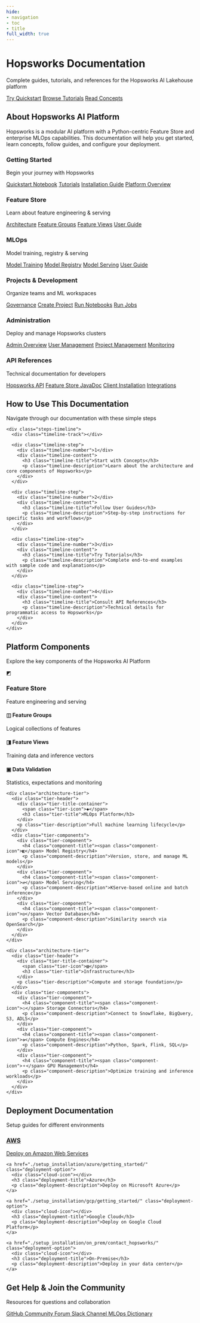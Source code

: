 ```yaml
---
hide:
- navigation
- toc
- title
full_width: true
---
```


<style>
  .md-typeset h1 {
      font-size: 2em;
  }
</style>

<!-- Documentation Header -->
<div class="hero-section">
  <div class="hero-content">
    <h1 class="hero-title">Hopsworks Documentation</h1>
    <p class="hero-subtitle">Complete guides, tutorials, and references for the Hopsworks AI Lakehouse platform</p>
    <div class="hero-buttons">
      <a href="https://colab.research.google.com/github/logicalclocks/hopsworks-tutorials/blob/master/quickstart.ipynb" class="hero-button primary">Try Quickstart</a>
      <a href="./tutorials/index/" class="hero-button secondary">Browse Tutorials</a>
      <a href="./concepts/fs/index/" class="hero-button secondary">Read Concepts</a>
    </div>
  </div>
</div>

<!-- Documentation Overview -->
<div class="platform-description">
  <h2 class="description-title">About Hopsworks AI Platform</h2>
  <p class="description-text">
    Hopsworks is a modular AI platform with a Python-centric Feature Store and enterprise MLOps capabilities. This documentation will help you get started, learn concepts, follow guides, and configure your deployment.
  </p>
</div>

<!-- Documentation Categories Grid -->
<div class="feature-grid">
  <div class="feature-card">
    <h3 class="feature-title">Getting Started</h3>
    <p class="feature-description">Begin your journey with Hopsworks</p>
    <div class="feature-links">
      <a href="https://colab.research.google.com/github/logicalclocks/hopsworks-tutorials/blob/master/quickstart.ipynb" class="feature-link">Quickstart Notebook</a>
      <a href="./tutorials/index/" class="feature-link">Tutorials</a>
      <a href="./setup_installation/" class="feature-link">Installation Guide</a>
      <a href="./concepts/hopsworks/" class="feature-link">Platform Overview</a>
    </div>
  </div>
  
  <div class="feature-card">
    <h3 class="feature-title">Feature Store</h3>
    <p class="feature-description">Learn about feature engineering & serving</p>
    <div class="feature-links">
      <a href="./concepts/fs/index/" class="feature-link">Architecture</a>
      <a href="./concepts/fs/feature_group/fg_overview/" class="feature-link">Feature Groups</a>
      <a href="./concepts/fs/feature_view/fv_overview/" class="feature-link">Feature Views</a>
      <a href="./user_guides/fs/index/" class="feature-link">User Guide</a>
    </div>
  </div>
  
  <div class="feature-card">
    <h3 class="feature-title">MLOps</h3>
    <p class="feature-description">Model training, registry & serving</p>
    <div class="feature-links">
      <a href="./concepts/mlops/training/" class="feature-link">Model Training</a>
      <a href="./concepts/mlops/registry/" class="feature-link">Model Registry</a>
      <a href="./concepts/mlops/serving/" class="feature-link">Model Serving</a>
      <a href="./user_guides/mlops/index/" class="feature-link">User Guide</a>
    </div>
  </div>
  
  <div class="feature-card">
    <h3 class="feature-title">Projects & Development</h3>
    <p class="feature-description">Organize teams and ML workspaces</p>
    <div class="feature-links">
      <a href="./concepts/projects/governance/" class="feature-link">Governance</a>
      <a href="./user_guides/projects/project/create_project/" class="feature-link">Create Project</a>
      <a href="./user_guides/projects/jupyter/python_notebook/" class="feature-link">Run Notebooks</a>
      <a href="./user_guides/projects/jobs/python_job/" class="feature-link">Run Jobs</a>
    </div>
  </div>
  
  <div class="feature-card">
    <h3 class="feature-title">Administration</h3>
    <p class="feature-description">Deploy and manage Hopsworks clusters</p>
    <div class="feature-links">
      <a href="./setup_installation/admin/index/" class="feature-link">Admin Overview</a>
      <a href="./setup_installation/admin/user/" class="feature-link">User Management</a>
      <a href="./setup_installation/admin/project/" class="feature-link">Project Management</a>
      <a href="./setup_installation/admin/monitoring/grafana/" class="feature-link">Monitoring</a>
    </div>
  </div>
  
  <div class="feature-card">
    <h3 class="feature-title">API References</h3>
    <p class="feature-description">Technical documentation for developers</p>
    <div class="feature-links">
      <a href="https://docs.hopsworks.ai/hopsworks-api/dev" class="feature-link">Hopsworks API</a>
      <a href="https://docs.hopsworks.ai/hopsworks-api/dev/javadoc" class="feature-link">Feature Store JavaDoc</a>
      <a href="./user_guides/client_installation/index/" class="feature-link">Client Installation</a>
      <a href="./user_guides/integrations/index/" class="feature-link">Integrations</a>
    </div>
  </div>
</div>

<!-- How to use this documentation -->
<div class="getting-started-section">
  <div class="getting-started-content">
    <h2 class="getting-started-title">How to Use This Documentation</h2>
    <p class="getting-started-description">Navigate through our documentation with these simple steps</p>
    
    <div class="steps-timeline">
      <div class="timeline-track"></div>
      
      <div class="timeline-step">
        <div class="timeline-number">1</div>
        <div class="timeline-content">
          <h3 class="timeline-title">Start with Concepts</h3>
          <p class="timeline-description">Learn about the architecture and core components of Hopsworks</p>
        </div>
      </div>
      
      <div class="timeline-step">
        <div class="timeline-number">2</div>
        <div class="timeline-content">
          <h3 class="timeline-title">Follow User Guides</h3>
          <p class="timeline-description">Step-by-step instructions for specific tasks and workflows</p>
        </div>
      </div>
      
      <div class="timeline-step">
        <div class="timeline-number">3</div>
        <div class="timeline-content">
          <h3 class="timeline-title">Try Tutorials</h3>
          <p class="timeline-description">Complete end-to-end examples with sample code and explanations</p>
        </div>
      </div>
      
      <div class="timeline-step">
        <div class="timeline-number">4</div>
        <div class="timeline-content">
          <h3 class="timeline-title">Consult API References</h3>
          <p class="timeline-description">Technical details for programmatic access to Hopsworks</p>
        </div>
      </div>
    </div>
  </div>
</div>

<!-- Key Components Overview (Simplified Architecture) -->
<div class="platform-architecture">
  <div class="architecture-header">
    <h2 class="arch-title">Platform Components</h2>
    <p class="arch-subtitle">Explore the key components of the Hopsworks AI Platform</p>
  </div>
  
  <div class="architecture-tiers">
    <div class="architecture-tier">
      <div class="tier-header">
        <div class="tier-title-container">
          <span class="tier-icon">◩</span>
          <h3 class="tier-title">Feature Store</h3>
        </div>
        <p class="tier-description">Feature engineering and serving</p>
      </div>
      <div class="tier-components">
        <div class="tier-component">
          <h4 class="component-title"><span class="component-icon">◫</span> Feature Groups</h4>
          <p class="component-description">Logical collections of features</p>
        </div>
        <div class="tier-component">
          <h4 class="component-title"><span class="component-icon">◨</span> Feature Views</h4>
          <p class="component-description">Training data and inference vectors</p>
        </div>
        <div class="tier-component">
          <h4 class="component-title"><span class="component-icon">▣</span> Data Validation</h4>
          <p class="component-description">Statistics, expectations and monitoring</p>
        </div>
      </div>
    </div>
    
    <div class="architecture-tier">
      <div class="tier-header">
        <div class="tier-title-container">
          <span class="tier-icon">◆</span>
          <h3 class="tier-title">MLOps Platform</h3>
        </div>
        <p class="tier-description">Full machine learning lifecycle</p>
      </div>
      <div class="tier-components">
        <div class="tier-component">
          <h4 class="component-title"><span class="component-icon">◧</span> Model Registry</h4>
          <p class="component-description">Version, store, and manage ML models</p>
        </div>
        <div class="tier-component">
          <h4 class="component-title"><span class="component-icon">⇄</span> Model Serving</h4>
          <p class="component-description">KServe-based online and batch inference</p>
        </div>
        <div class="tier-component">
          <h4 class="component-title"><span class="component-icon">◎</span> Vector Database</h4>
          <p class="component-description">Similarity search via OpenSearch</p>
        </div>
      </div>
    </div>
    
    <div class="architecture-tier">
      <div class="tier-header">
        <div class="tier-title-container">
          <span class="tier-icon">▧</span>
          <h3 class="tier-title">Infrastructure</h3>
        </div>
        <p class="tier-description">Compute and storage foundation</p>
      </div>
      <div class="tier-components">
        <div class="tier-component">
          <h4 class="component-title"><span class="component-icon">⬦</span> Storage Connectors</h4>
          <p class="component-description">Connect to Snowflake, BigQuery, S3, ADLS</p>
        </div>
        <div class="tier-component">
          <h4 class="component-title"><span class="component-icon">⬗</span> Compute Engines</h4>
          <p class="component-description">Python, Spark, Flink, SQL</p>
        </div>
        <div class="tier-component">
          <h4 class="component-title"><span class="component-icon">⚬</span> GPU Management</h4>
          <p class="component-description">Optimize training and inference workloads</p>
        </div>
      </div>
    </div>
  </div>
</div>

<!-- Deployment Options with Documentation Links -->
<div class="deployment-section">
  <h2 class="deployment-section-title">Deployment Documentation</h2>
  <p class="deployment-section-description">Setup guides for different environments</p>
  
  <div class="deployment-options">
    <a href="./setup_installation/aws/getting_started/" class="deployment-option">
      <div class="cloud-icon"></div>
      <h3 class="deployment-title">AWS</h3>
      <p class="deployment-description">Deploy on Amazon Web Services</p>
    </a>
    
    <a href="./setup_installation/azure/getting_started/" class="deployment-option">
      <div class="cloud-icon"></div>
      <h3 class="deployment-title">Azure</h3>
      <p class="deployment-description">Deploy on Microsoft Azure</p>
    </a>
    
    <a href="./setup_installation/gcp/getting_started/" class="deployment-option">
      <div class="cloud-icon"></div>
      <h3 class="deployment-title">Google Cloud</h3>
      <p class="deployment-description">Deploy on Google Cloud Platform</p>
    </a>
    
    <a href="./setup_installation/on_prem/contact_hopsworks/" class="deployment-option">
      <div class="cloud-icon"></div>
      <h3 class="deployment-title">On-Premise</h3>
      <p class="deployment-description">Deploy in your data center</p>
    </a>
  </div>
</div>

<!-- Community and Support Resources -->
<div class="deployment-section community-section">
  <h2 class="deployment-section-title">Get Help & Join the Community</h2>
  <p class="deployment-section-description">Resources for questions and collaboration</p>
  
  <div class="community-links">
    <a href="https://github.com/logicalclocks/hopsworks" class="community-link">
      <span class="community-icon"></span>
      GitHub
    </a>
    <a href="https://community.hopsworks.ai/" class="community-link">
      <span class="community-icon"></span>
      Community Forum
    </a>
    <a href="https://bit.ly/publichopsworks" class="community-link">
      <span class="community-icon"></span>
      Slack Channel
    </a>
    <a href="https://www.hopsworks.ai/mlops-dictionary?utm_source=web&utm_medium=docs" class="community-link">
      <span class="community-icon"></span>
      MLOps Dictionary
    </a>
  </div>
</div>